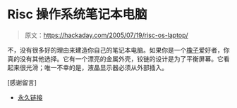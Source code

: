 # Risc 操作系统笔记本电脑

> 原文：<https://hackaday.com/2005/07/19/risc-os-laptop/>

不，没有很多好的理由来建造你自己的笔记本电脑。如果你是一个[橡子](http://en.wikipedia.org/wiki/Acorn_Computers_Ltd)爱好者，你真的没有其他选择。它有一个漂亮的金属外壳，铰链的设计是为了平衡屏幕。它看起来很光滑；唯一不幸的是，液晶显示器必须从外部插入。

[感谢留言]

*   [永久链接](http://homepage.hispeed.ch/familynaf/ricos.html)